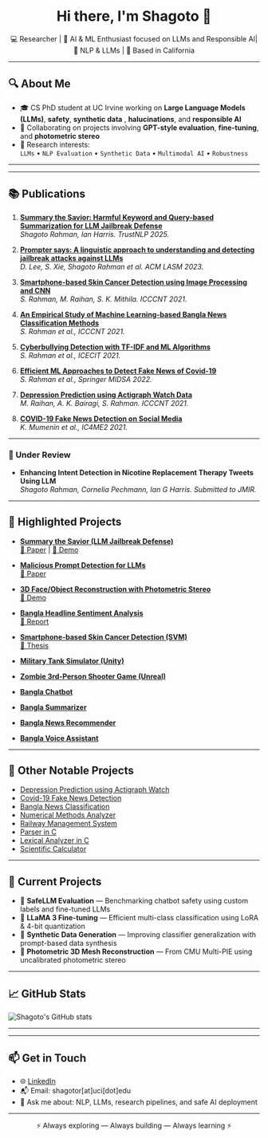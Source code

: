

<h1 align="center">Hi there, I'm Shagoto 👋</h1>

<p align="center">
  💻 Researcher | 🤖 AI & ML Enthusiast focused on LLMs and Responsible AI| 🔬 NLP & LLMs | 📍 Based in California
</p>

---

## 🔍 About Me

- 🎓 CS PhD student at UC Irvine working on **Large Language Models (LLMs)**, **safety**, **synthetic data** , **halucinations**, and **responsible AI**
- 🤝 Collaborating on projects involving **GPT-style evaluation**, **fine-tuning**, and **photometric stereo**
- 🧠 Research interests:  
  `LLMs` • `NLP Evaluation` • `Synthetic Data` • `Multimodal AI` • `Robustness` 

---


---

## 📚 Publications

1. [**Summary the Savior: Harmful Keyword and Query-based Summarization for LLM Jailbreak Defense**](https://doi.org/10.18653/v1/2025.trustnlp-main.17)  
   _Shagoto Rahman, Ian Harris. TrustNLP 2025._

2. [**Prompter says: A linguistic approach to understanding and detecting jailbreak attacks against LLMs**](https://doi.org/10.1145/3689217.3690618)  
   _D. Lee, S. Xie, Shagoto Rahman et al. ACM LASM 2023._

3. [**Smartphone-based Skin Cancer Detection using Image Processing and CNN**](https://ieeexplore.ieee.org/document/9579966)  
   _S. Rahman, M. Raihan, S. K. Mithila. ICCCNT 2021._

4. [**An Empirical Study of Machine Learning-based Bangla News Classification Methods**](https://ieeexplore.ieee.org/document/9579655)  
   _S. Rahman et al., ICCCNT 2021._

5. [**Cyberbullying Detection with TF-IDF and ML Algorithms**](https://ieeexplore.ieee.org/document/9641251)  
   _S. Rahman et al., ICECIT 2021._

6. [**Efficient ML Approaches to Detect Fake News of Covid-19**](https://doi.org/10.1007/978-981-19-2347-0_40)  
   _S. Rahman et al., Springer MIDSA 2022._

7. [**Depression Prediction using Actigraph Watch Data**](https://ieeexplore.ieee.org/document/9579614)  
   _M. Raihan, A. K. Bairagi, S. Rahman. ICCCNT 2021._

8. [**COVID-19 Fake News Detection on Social Media**](https://ieeexplore.ieee.org/document/9768523)  
   _K. Mumenin et al., IC4ME2 2021._

---

### 📝 Under Review

- **Enhancing Intent Detection in Nicotine Replacement Therapy Tweets Using LLM**  
  _Shagoto Rahman, Cornelia Pechmann, Ian G Harris. Submitted to JMIR._

---

## 🧪 Highlighted Projects

- **[Summary the Savior (LLM Jailbreak Defense)](https://github.com/shrestho10/SummaryTheSavior)**  
  [📄 Paper](https://aclanthology.org/2025.trustnlp-main.17/) | [🎥 Demo](https://www.youtube.com/watch?v=W2cgTBipBEo&t=1s)

- **[Malicious Prompt Detection for LLMs](https://github.com/shrestho10/malicious-prompt-detection-for-LLMs)**  
  [📄 Paper](https://dl.acm.org/doi/10.1145/3689217.3690618)

- **[3D Face/Object Reconstruction with Photometric Stereo](https://github.com/shrestho10/3D-Face-Object-Surface-Reconstruction-Using-Calibrated-and-Uncalibrated-Photometric-Stereo)**  
  [🎥 Demo](https://www.youtube.com/watch?v=5YFaPDeGGcs)

- **[Bangla Headline Sentiment Analysis](https://github.com/shrestho10/Bangla-Headline-Sentiment-Analysis)**  
  [📄 Report](https://github.com/shrestho10/Bangla-Headline-Sentiment-Analysis/blob/main/Bangla%20news%20headline%20sentiment%20analysis.pdf)

- **[Smartphone-based Skin Cancer Detection (SVM)](https://github.com/shrestho10/Smartphone-based-Skin-Cancer-Detection-using-Image-Processing-and-Support-Vector-Machine.-)**  
  [📄 Thesis](https://github.com/shrestho10/Smartphone-based-Skin-Cancer-Detection-using-Image-Processing-and-Support-Vector-Machine.-/blob/main/Thesis%20Report_%20Shagoto.pdf)

- **[Military Tank Simulator (Unity)](https://github.com/shrestho10/MilitaryTankSimulator)**

- **[Zombie 3rd-Person Shooter Game (Unreal)](https://github.com/shrestho10/Zombie-3rd-Person-shooter-3D-Game)**

- **[Bangla Chatbot](https://github.com/shrestho10/Bangla-Chatbot)**  
- **[Bangla Summarizer](https://github.com/shrestho10/Bangla-Summarizer)**  
- **[Bangla News Recommender](https://github.com/shrestho10/Bangla-Article-Similarity-and-recommendation-using-Cosine-Similarity_2)**  
- **[Bangla Voice Assistant](#)**

---

## 🧰 Other Notable Projects

- [Depression Prediction using Actigraph Watch](https://ieeexplore.ieee.org/document/9579614)  
- [Covid-19 Fake News Detection](#)  
- [Bangla News Classification](#)  
- [Numerical Methods Analyzer](https://github.com/shrestho10/NumericalMethods)  
- [Railway Management System](https://github.com/shrestho10/RailwayMangementSystem)  
- [Parser in C](https://github.com/shrestho10/Parser-In-C)  
- [Lexical Analyzer in C](https://github.com/shrestho10/Lexical-Analyzer-in-C)  
- [Scientific Calculator](https://github.com/shrestho10/SimpleCalculator)

---



## 🚧 Current Projects

- 🧪 **SafeLLM Evaluation** — Benchmarking chatbot safety using custom labels and fine-tuned LLMs
- 🦙 **LLaMA 3 Fine-tuning** — Efficient multi-class classification using LoRA & 4-bit quantization
- 🧵 **Synthetic Data Generation** — Improving classifier generalization with prompt-based data synthesis
- 📸 **Photometric 3D Mesh Reconstruction** — From CMU Multi-PIE using uncalibrated photometric stereo

---




## 📈 GitHub Stats
![Shagoto's GitHub stats](https://github-readme-stats.vercel.app/api?username=shrestho10&count_private=true&show_icons=true&theme=default)


---


---

## 📫 Get in Touch

- 🌐 [LinkedIn](https://www.linkedin.com/in/shagoto-rahman-656996188/)
- 📬 Email: shagotor[at]uci[dot]edu
- 💬 Ask me about: NLP, LLMs, research pipelines, and safe AI deployment

---

<p align="center">
  ⚡ Always exploring — Always building — Always learning ⚡
</p>
